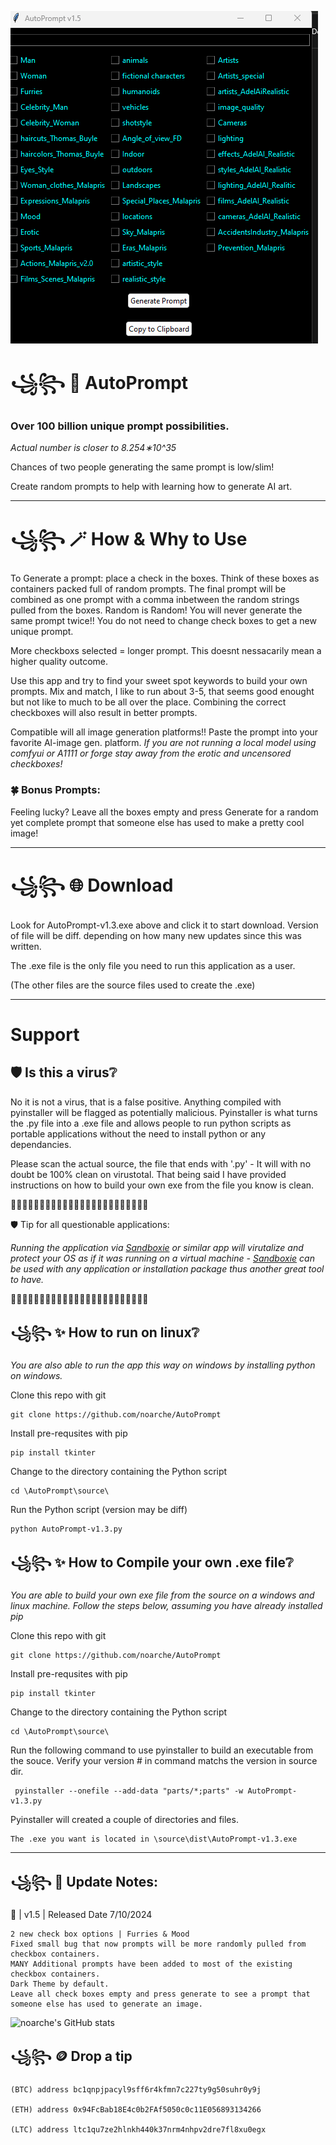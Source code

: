

![screenshot](https://github.com/noarche/AutoPrompt/blob/main/source/AutoPrompt1.5.gif?raw=true)



# ꧁꧂ 🔮 AutoPrompt
### Over 100 billion unique prompt possibilities. 

*Actual number is closer to 8.254∗10^35*

 Chances of two people generating the same prompt is low/slim!

Create random prompts to help with learning how to generate AI art.

------------------------------------------------

# ꧁꧂ 🪄 How & Why to Use

To Generate a prompt: place a check in the boxes. 
Think of these boxes as containers packed full of random prompts.
The final prompt will be combined as one prompt with a comma inbetween
the random strings pulled from the boxes. 
Random is Random! You will never generate the same prompt twice!!
You do not need to change check boxes to get a new unique prompt. 

More checkboxs selected = longer prompt. This doesnt nessacarily mean a higher quality outcome. 

Use this app and try to find your sweet spot keywords to build your own prompts. Mix and match, I like  to run about 3-5, that seems good enought but not like to much to be all over the place. Combining the correct checkboxes will also result in better prompts. 

Compatible will all image generation platforms!! Paste the prompt into your favorite Al-image gen. platform. *If you are not running a local model using comfyui or A1111 or forge stay away from the erotic and uncensored checkboxes!*

### 🍀 Bonus Prompts:

Feeling lucky? Leave all the boxes empty and press Generate for a random yet complete prompt that someone else has used to make a pretty cool image!


------------------------------------------------

# ꧁꧂ 🌐 Download

Look for AutoPrompt-v1.3.exe above and click it to start download. Version of file will be diff. depending on how many new 
 updates since this was written. 

The .exe file is the only file you need to run this application as a user. 

(The other files are the source files used to create the .exe)

------------------------------------------------

# Support

## 🛡️ Is this a virus❔

No it is not a virus, that is a false positive. Anything compiled with pyinstaller will be flagged as potentially malicious. Pyinstaller is what turns the .py file into a .exe file and allows people to run python scripts as portable applications without the need to install python or any dependancies.  

Please scan the actual source, the file that ends with '.py' -  It will with no doubt be 100% clean on virustotal.  That being said I have provided instructions on how to build your own exe from the file you know is clean. 


🔻🔻🔻🔻🔻🔻🔻🔻🔻🔻🔻🔻🔻🔻🔻🔻🔻🔻🔻🔻🔻🔻🔻🔻

🛡️ Tip for all questionable applications: 

*Running the application via [Sandboxie](https://sandboxie-plus.com/downloads/) or similar app will virutalize and protect your OS as if it was running on a virtual machine - [Sandboxie](https://sandboxie-plus.com/downloads/) can be used with any application or installation package thus another great tool to have.* 

🔺🔺🔺🔺🔺🔺🔺🔺🔺🔺🔺🔺🔺🔺🔺🔺🔺🔺🔺🔺🔺🔺🔺🔺


## ꧁꧂ ✨ How to run on linux❔ 

*You are also able to run the app this way on windows by installing python on windows.* 

Clone this repo with git

    git clone https://github.com/noarche/AutoPrompt

Install pre-requsites with pip

    pip install tkinter

Change to the directory containing the Python script

    cd \AutoPrompt\source\

Run the Python script (version may be diff)

    python AutoPrompt-v1.3.py



## ꧁꧂ ✨ How to Compile your own .exe file❔ 

*You are able to build your own exe file from the source on a windows and linux machine. Follow the steps below, assuming you have already installed pip*

Clone this repo with git

    git clone https://github.com/noarche/AutoPrompt

Install pre-requsites with pip

    pip install tkinter

Change to the directory containing the Python script
  	
    cd \AutoPrompt\source\

Run the following command to use pyinstaller to build an executable from the souce. Verify your version # in command matchs the version in source  dir. 
     
     pyinstaller --onefile --add-data "parts/*;parts" -w AutoPrompt-v1.3.py

Pyinstaller will created a couple of directories and files. 

    The .exe you want is located in \source\dist\AutoPrompt-v1.3.exe

------------------------------------------------


## ꧁꧂ 📢 Update Notes:


📌  | v1.5 | Released Date 7/10/2024

    2 new check box options | Furries & Mood
    Fixed small bug that now prompts will be more randomly pulled from checkbox containers. 
    MANY Additional prompts have been added to most of the existing checkbox containers.  
    Dark Theme by default.
    Leave all check boxes empty and press generate to see a prompt that someone else has used to generate an image.


![noarche's GitHub stats](https://github-readme-stats.vercel.app/api?username=noarche&show_icons=true&theme=transparent)


## ꧁꧂ 🪙 Drop a tip

    (BTC) address bc1qnpjpacyl9sff6r4kfmn7c227ty9g50suhr0y9j
    
    (ETH) address 0x94FcBab18E4c0b2FAf5050c0c11E056893134266
    
    (LTC) address ltc1qu7ze2hlnkh440k37nrm4nhpv2dre7fl8xu0egx





